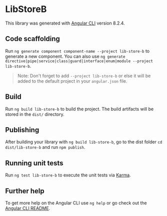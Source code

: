 # LibStoreB

This library was generated with [Angular CLI](https://github.com/angular/angular-cli) version 8.2.4.

## Code scaffolding

Run `ng generate component component-name --project lib-store-b` to generate a new component. You can also use `ng generate directive|pipe|service|class|guard|interface|enum|module --project lib-store-b`.
> Note: Don't forget to add `--project lib-store-b` or else it will be added to the default project in your `angular.json` file. 

## Build

Run `ng build lib-store-b` to build the project. The build artifacts will be stored in the `dist/` directory.

## Publishing

After building your library with `ng build lib-store-b`, go to the dist folder `cd dist/lib-store-b` and run `npm publish`.

## Running unit tests

Run `ng test lib-store-b` to execute the unit tests via [Karma](https://karma-runner.github.io).

## Further help

To get more help on the Angular CLI use `ng help` or go check out the [Angular CLI README](https://github.com/angular/angular-cli/blob/master/README.md).
